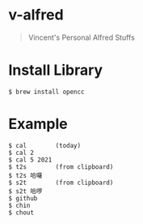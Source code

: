 # v-alfred
> Vincent's Personal Alfred Stuffs

# Install Library
```shell
$ brew install opencc
```

# Example
```
$ cal        (today)
$ cal 2
$ cal 5 2021
$ t2s        (from clipboard)
$ t2s 哈囉
$ s2t        (from clipboard)
$ s2t 哈啰
$ github
$ chin
$ chout
```
